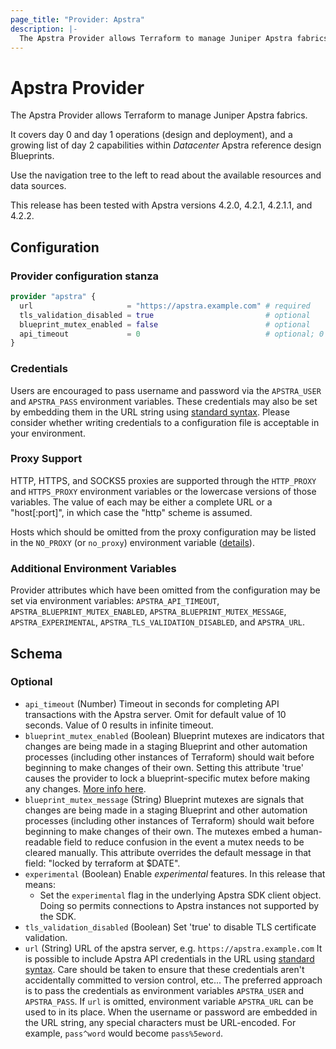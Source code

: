 ```yaml
---
page_title: "Provider: Apstra"
description: |-
  The Apstra Provider allows Terraform to manage Juniper Apstra fabrics.
---
```


# Apstra Provider

The Apstra Provider allows Terraform to manage Juniper Apstra fabrics.

It covers day 0 and day 1 operations (design and deployment), and a growing list of day 2 capabilities within *Datacenter* Apstra reference design Blueprints.

Use the navigation tree to the left to read about the available resources and data sources.

This release has been tested with Apstra versions 4.2.0, 4.2.1, 4.2.1.1, and 4.2.2.

## Configuration

### Provider configuration stanza

```terraform
provider "apstra" {
  url                     = "https://apstra.example.com" # required
  tls_validation_disabled = true                         # optional
  blueprint_mutex_enabled = false                        # optional
  api_timeout             = 0                            # optional; 0 == infinite
}
```

### Credentials

Users are encouraged to pass username and password via the `APSTRA_USER` and
`APSTRA_PASS` environment variables. These credentials may also be set by
embedding them in the URL string using
[standard syntax](https://datatracker.ietf.org/doc/html/rfc1738#section-3.1).
Please consider whether writing credentials to a configuration file is
acceptable in your environment.

### Proxy Support

HTTP, HTTPS, and SOCKS5 proxies are supported through the `HTTP_PROXY` and
`HTTPS_PROXY` environment variables or the lowercase versions of those
variables. The value of each may be either a complete URL or a "host[:port]",
in which case the "http" scheme is assumed.

Hosts which should be omitted from the proxy configuration may be listed in
the `NO_PROXY` (or `no_proxy`) environment variable ([details](https://github.com/golang/go/blob/682a1d2176b02337460aeede0ff9e49429525195/src/vendor/golang.org/x/net/http/httpproxy/proxy.go#L38C1-L50C13)).

### Additional Environment Variables

Provider attributes which have been omitted from the configuration
may be set via environment variables: `APSTRA_API_TIMEOUT`,
`APSTRA_BLUEPRINT_MUTEX_ENABLED`, `APSTRA_BLUEPRINT_MUTEX_MESSAGE`,
`APSTRA_EXPERIMENTAL`, `APSTRA_TLS_VALIDATION_DISABLED`, and `APSTRA_URL`.

<!-- schema generated by tfplugindocs -->
## Schema

### Optional

- `api_timeout` (Number) Timeout in seconds for completing API transactions with the Apstra server. Omit for default value of 10 seconds. Value of 0 results in infinite timeout.
- `blueprint_mutex_enabled` (Boolean) Blueprint mutexes are indicators that changes are being made in a staging Blueprint and other automation processes (including other instances of Terraform) should wait before beginning to make changes of their own. Setting this attribute 'true' causes the provider to lock a blueprint-specific mutex before making any changes. [More info here](https://github.com/Juniper/terraform-provider-apstra/blob/main/kb/blueprint_mutex.md).
- `blueprint_mutex_message` (String) Blueprint mutexes are signals that changes are being made in a staging Blueprint and other automation processes (including other instances of Terraform) should wait before beginning to make changes of their own. The mutexes embed a human-readable field to reduce confusion in the event a mutex needs to be cleared manually. This attribute overrides the default message in that field: "locked by terraform at $DATE".
- `experimental` (Boolean) Enable *experimental* features. In this release that means:
  - Set the `experimental` flag in the underlying Apstra SDK client object. Doing so permits connections to Apstra instances not supported by the SDK.
- `tls_validation_disabled` (Boolean) Set 'true' to disable TLS certificate validation.
- `url` (String) URL of the apstra server, e.g. `https://apstra.example.com`
 It is possible to include Apstra API credentials in the URL using [standard syntax](https://datatracker.ietf.org/doc/html/rfc1738#section-3.1). Care should be taken to ensure that these credentials aren't accidentally committed to version control, etc... The preferred approach is to pass the credentials as environment variables `APSTRA_USER`  and `APSTRA_PASS`.
 If `url` is omitted, environment variable `APSTRA_URL` can be used to in its place.
 When the username or password are embedded in the URL string, any special characters must be URL-encoded. For example, `pass^word` would become `pass%5eword`.
